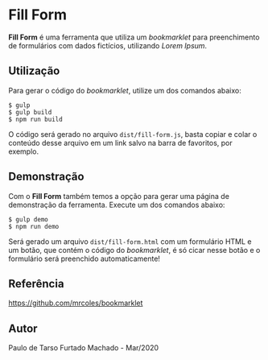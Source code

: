 # Fill Form

**Fill Form** é uma ferramenta que utiliza um _bookmarklet_ para preenchimento de formulários com dados fictícios, utilizando _Lorem Ipsum_.

## Utilização

Para gerar o código do _bookmarklet_, utilize um dos comandos abaixo:
```console
$ gulp
$ gulp build
$ npm run build
```
O código será gerado no arquivo `dist/fill-form.js`, basta copiar e colar o conteúdo desse arquivo em um link salvo na barra de favoritos, por exemplo.

## Demonstração

Com o **Fill Form** também temos a opção para gerar uma página de demonstração da ferramenta. Execute um dos comandos abaixo:
```console
$ gulp demo
$ npm run demo
```
Será gerado um arquivo `dist/fill-form.html` com um formulário HTML e um botão, que contém o código do _bookmarklet_, é só cicar nesse botão e o formulário será preenchido automaticamente!

## Referência

https://github.com/mrcoles/bookmarklet

## Autor

Paulo de Tarso Furtado Machado - Mar/2020
